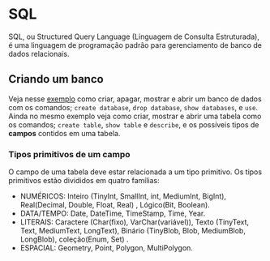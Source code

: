 # SQL
SQL, ou Structured Query Language (Linguagem de Consulta Estruturada), é uma linguagem de programação padrão para gerenciamento de banco de dados relacionais.

## Criando um banco
Veja nesse [exemplo](https://github.com/marcospontoexe/SQL/blob/main/MySQL/Curso%20em%20v%C3%ADdeo/01-criando%20db/01-.sql) como criar, apagar, mostrar e abrir um banco de dados com os comandos; `create database`, `drop database`, `show databases`, e `use`. Ainda no mesmo exemplo veja como criar, mostrar e abrir uma tabela como os comandos; `create table`, `show table` e `describe`, e os possíveis tipos de **campos** contidos em uma tabela.
### Tipos primitivos de um campo
O campo de uma tabela deve estar relacionada a um tipo primitivo. 
Os tipos primitivos estão divididos em quatro famílias:
* NUMÉRICOS: Inteiro (TinyInt, SmallInt, int, MediumInt, BigInt), Real(Decimal, Double, Float, Real) , Lógico(Bit, Boolean).
* DATA/TEMPO: Date, DateTime, TimeStamp, Time, Year.
* LITERAIS: Caractere (Char(fixo), VarChar(variável)), Texto (TinyText, Text, MediumText, LongText), Binário (TinyBlob, Blob, MediumBlob, LongBlob), coleção(Enum, Set) .
* ESPACIAL: Geometry, Point, Polygon, MultiPolygon.
